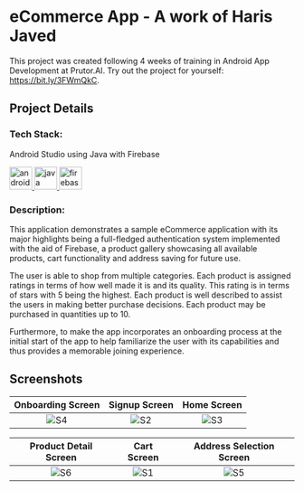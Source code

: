 # eCommerce App - A work of Haris Javed

This project was created following 4 weeks of training in Android App Development at Prutor.AI. Try out the project for yourself: https://bit.ly/3FWmQkC.

## Project Details

### Tech Stack:
Android Studio using Java with Firebase
<p align="left">
<a href="https://developer.android.com/studio" target="_blank" rel="noreferrer"> <img src="https://upload.wikimedia.org/wikipedia/commons/thumb/9/95/Android_Studio_Icon_3.6.svg/512px-Android_Studio_Icon_3.6.svg.png?20210301045217" alt="android_studio" width="40" height="40"/> </a><a href="https://www.java.com/en/" target="_blank" rel="noreferrer"> <img src="https://www.vectorlogo.zone/logos/java/java-icon.svg" alt="java" width="40" height="40"/> </a><a href="https://firebase.google.com/" target="_blank" rel="noreferrer"> <img src="https://www.vectorlogo.zone/logos/firebase/firebase-icon.svg" alt="firebase" width="40" height="40"/> </a></p>

### Description:

This application demonstrates a sample eCommerce application with its major highlights being a full-fledged authentication system implemented with the aid of Firebase, a product gallery showcasing all available products, cart functionality and address saving for future use.

The user is able to shop from multiple categories. Each product is assigned ratings in terms of how well made it is and its quality. This rating is in terms of stars with 5 being the highest. Each product is well described to assist the users in making better purchase decisions. Each product may be purchased in quantities up to 10.

Furthermore, to make the app incorporates an onboarding process at the initial start of the app to help familiarize the user with its capabilities and thus provides a memorable joining experience.

## Screenshots

Onboarding Screen             |  Signup Screen             |   Home Screen
:-------------------------:|:-------------------------:|:-------------------------:
![S4](https://user-images.githubusercontent.com/72334266/181777571-313c550f-0e9a-4877-ae50-3858fd9d346a.jpg)  |  ![S2](https://user-images.githubusercontent.com/72334266/181776059-a1f3dd74-09e8-4187-9ff3-4ef69285d07d.jpg)  |  ![S3](https://user-images.githubusercontent.com/72334266/181775501-1b3f1ed0-614a-44b7-bcb8-cd004be86ef9.jpg)

Product Detail Screen             |  Cart Screen             |   Address Selection Screen
:-------------------------:|:-------------------------:|:-------------------------:
![S6](https://user-images.githubusercontent.com/72334266/181777705-4a9928a1-3cc4-4f8b-bd3d-0b392e0304db.jpg)  |  ![S1](https://user-images.githubusercontent.com/72334266/181776247-56e29f49-749d-4c7d-b798-7a9ed3827ff6.jpg)  |  ![S5](https://user-images.githubusercontent.com/72334266/181777684-efe8b9a2-871d-4b56-9b2e-61e0b24716fc.jpg)
